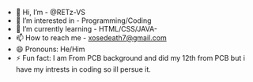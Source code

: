 - 👋 Hi, I’m - @RETz-VS
- 👀 I’m interested in - Programming/Coding
- 🌱 I’m currently learning - HTML/CSS/JAVA-
- 📫 How to reach me - xosedeath7@gmail.com
- 😄 Pronouns: He/Him
- ⚡ Fun fact: I am From PCB background and did my 12th from PCB but i have my intrests in coding so ill persue it.

<!---
RETz-VS/RETz-VS is a ✨ special ✨ repository because its `README.md` (this file) appears on your GitHub profile.
You can click the Preview link to take a look at your changes.
--->

